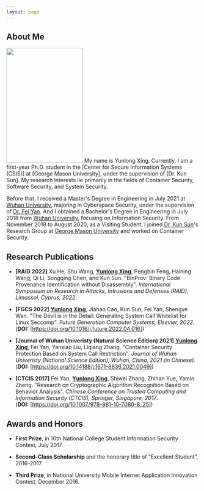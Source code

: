 ```yaml
---
layout: page
---
```


## About Me
<img src="/HomePage/images/winter.jpeg" class="floatpic" width="200" height="300">
My name is Yunlong Xing. Currently, I am a first-year Ph.D. student in the [Center for Secure Information Systems (CSIS)] at [George Mason University], under the supervision of [Dr. Kun Sun]. My research interests lie primarily in the fields of Container Security, Software Security, and System Security.

Before that, I received a Master's Degree in Engineering in July 2021 at [Wuhan University], majoring in Cyberspace Security, under the supervision of [Dr. Fei Yan]. And I obtained a Bachelor's Degree in Engineering in July 2018 from [Wuhan University], focusing on Information Security. From November 2018 to August 2020, as a Visiting Student, I joined [Dr. Kun Sun]'s Research Group at [George Mason University] and worked on Container Security.


[Center for Secure Information Systems (CSIS)]: https://csis.gmu.edu/
[George Mason University]: https://www2.gmu.edu/
[Dr. Kun Sun]: https://csis.gmu.edu/ksun/
[Dr. Fei Yan]: https://cse.whu.edu.cn/info/1256/3273.htm
[Wuhan University]: https://en.whu.edu.cn/

## Research Publications

* **[RAID 2022]** Xu He, Shu Wang, **<u>Yunlong Xing</u>**, Pengbin Feng, Haining Wang, Qi Li, Songqing Chen, and Kun Sun. "BinProv: Binary Code Provenance Identification without Disassembly". *International Symposium on Research in Attacks, Intrusions and Defenses (RAID), Limassol, Cyprus, 2022*.

* **[FGCS 2022]** **<u>Yunlong Xing</u>**, Jiahao Cao, Kun Sun, Fei Yan, Shengye Wan. "The Devil is in the Detail: Generating System Call Whitelist for Linux Seccomp". *Future Generation Computer Systems, Elsevier, 2022*.  
(**DOI:** [https://doi.org/10.1016/j.future.2022.04.016])

[https://doi.org/10.1016/j.future.2022.04.016]: https://doi.org/10.1016/j.future.2022.04.016

* **[Journal of Wuhan Univeristy (Natural Science Edition) 2021]** **<u>Yunlong Xing</u>**, Fei Yan, Yanxiao Liu, Liqiang Zhang. "Container Security Protection Based on System Call Restriction". *Journal of Wuhan Univeristy (National Science Edition), Wuhan, China, 2021 (in Chinese)*.  
(**DOI:** [https://doi.org/10.14188/j.1671-8836.2021.0049])

[https://doi.org/10.14188/j.1671-8836.2021.0049]: https://doi.org/10.14188/j.1671-8836.2021.0049

* **[CTCIS 2017]** Fei Yan, **<u>Yunlong Xing</u>**, Shiwei Zhang, Zhihan Yue, Yamin Zheng. "Research on Cryptographic Algorithm Recognition Based on Behavior Analysis". *Chinese Conference on Trusted Computing and Information Security (CTCIS), Springer, Singapore, 2017*.  
(**DOI:** [https://doi.org/10.1007/978-981-10-7080-8_25])

[https://doi.org/10.1007/978-981-10-7080-8_25]: https://doi.org/10.1007/978-981-10-7080-8_25

## Awards and Honors
* **First Prize**, in 10th National College Student Information Security Contest, July 2017.

* **Second-Class Scholarship** and the honorary title of “Excellent Student”, 2016-2017.

* **Third Prize**, in National University Mobile Internet Application Innovation Contest, December 2016.
